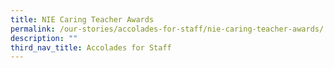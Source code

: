 ```yaml
---
title: NIE Caring Teacher Awards
permalink: /our-stories/accolades-for-staff/nie-caring-teacher-awards/
description: ""
third_nav_title: Accolades for Staff
---
```

